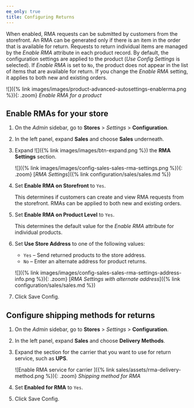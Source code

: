 ```yaml
---
ee_only: true
title: Configuring Returns
---
```


When enabled, RMA requests can be submitted by customers from the storefront. An RMA can be generated only if there is an item in the order that is available for return. Requests to return individual items are managed by the _Enable RMA_ attribute in each product record. By default, the configuration settings are applied to the product (_Use Config Settings_ is selected). If _Enable RMA_ is set to `No`, the product does not appear in the list of items that are available for return. If you change the _Enable RMA_ setting, it applies to both new and existing orders.

![]({% link images/images/product-advanced-autosettings-enablerma.png %}){: .zoom}
_Enable RMA for a product_

## Enable RMAs for your store

1. On the _Admin_ sidebar, go to **Stores** > _Settings_ >  **Configuration**.

1. In the left panel, expand **Sales** and choose **Sales** underneath.

1. Expand ![]({% link images/images/btn-expand.png %}) the **RMA Settings** section.

   ![]({% link images/images/config-sales-sales-rma-settings.png %}){: .zoom}
   [_RMA Settings_]({% link configuration/sales/sales.md %})

1. Set **Enable RMA on Storefront** to `Yes`.

   This determines if customers can create and view RMA requests from the storefront. RMAs can be applied to both new and existing orders.

1. Set **Enable RMA on Product Level** to `Yes`.

   This determines the default value for the _Enable RMA_ attribute for individual products.

1. Set **Use Store Address** to one of the following values:

   - `Yes` – Send returned products to the store address.
   - `No` – Enter an alternate address for product returns.

   ![]({% link images/images/config-sales-sales-rma-settings-address-info.png %}){: .zoom}
   [_RMA Settings with alternate address_]({% link configuration/sales/sales.md %})

1. Click <span class="btn">Save Config</span>.

## Configure shipping methods for returns

1. On the _Admin_ sidebar, go to **Stores** > _Settings_ > **Configuration**.

1. In the left panel, expand **Sales** and choose **Delivery Methods**.

1. Expand the section for the carrier that you want to use for return service, such as **UPS**.

   ![Enable RMA service for carrier ]({% link sales/assets/rma-delivery-method.png %}){: .zoom}
   _Shipping method for RMA_

1. Set **Enabled for RMA** to `Yes`.

1. Click <span class="btn">Save Config</span>.

